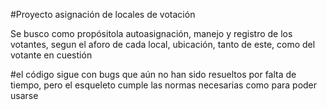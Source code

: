 #Proyecto asignación de locales de votación

Se busco como propósitola autoasignación, manejo y registro de los votantes, segun el aforo de cada local, ubicación, tanto de este, como del votante en cuestión

#el código sigue con bugs que aún no han sido resueltos por falta de tiempo, pero el esqueleto cumple las normas necesarias como para poder usarse
